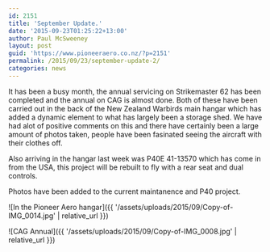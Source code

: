 ```yaml
---
id: 2151
title: 'September Update.'
date: '2015-09-23T01:25:22+13:00'
author: Paul McSweeney
layout: post
guid: 'https://www.pioneeraero.co.nz/?p=2151'
permalink: /2015/09/23/september-update-2/
categories: news
---
```


It has been a busy month, the annual servicing on Strikemaster 62 has been completed and the annual on CAG is almost done. Both of these have been carried out in the back of the New Zealand Warbirds main hangar which has added a dynamic element to what has largely been a storage shed. We have had alot of positive comments on this and there have certainly been a large amount of photos taken, people have been fasinated seeing the aircraft with their clothes off.

Also arriving in the hangar last week was P40E 41-13570 which has come in from the USA, this project will be rebuilt to fly with a rear seat and dual controls.

Photos have been added to the current maintanence and P40 project.

![In the Pioneer Aero hangar]({{ '/assets/uploads/2015/09/Copy-of-IMG_0014.jpg' | relative_url }})

![CAG Annual]({{ '/assets/uploads/2015/09/Copy-of-IMG_0008.jpg' | relative_url }})
